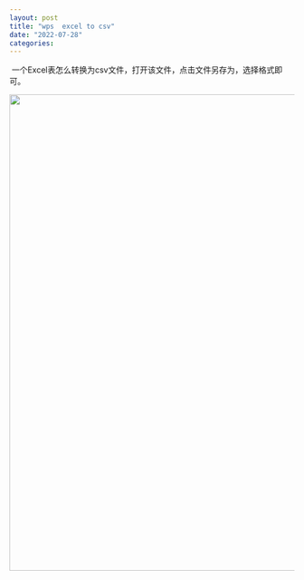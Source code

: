 ```yaml
---
layout: post
title: "wps  excel to csv"
date: "2022-07-28"
categories: 
---
```

<p>&nbsp;一个Excel表怎么转换为csv文件，打开该文件，点击文件另存为，选择格式即可。</p>

<p><img height="841" src="/uploads/ckeditor/pictures/146/image-20220728111144-1.png" width="1631" /></p>


